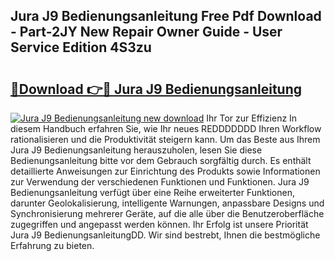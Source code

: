 ## Jura J9 Bedienungsanleitung Free Pdf Download - Part-2JY New Repair Owner Guide - User Service Edition 4S3zu

# <h2><a href="http://df5u1g.blite.top/?on=Jura+J9+Bedienungsanleitung">🔗Download 👉🔴 Jura J9 Bedienungsanleitung</a></h2>

[![Jura J9 Bedienungsanleitung new download](https://i.imgur.com/lujVjoI.png)](http://df5u1g.blite.top/?on=Jura+J9+Bedienungsanleitung)
Ihr Tor zur Effizienz In diesem Handbuch erfahren Sie, wie Ihr neues REDDDDDDD Ihren Workflow rationalisieren und die Produktivität steigern kann. Um das Beste aus Ihrem Jura J9 Bedienungsanleitung herauszuholen, lesen Sie diese Bedienungsanleitung bitte vor dem Gebrauch sorgfältig durch. Es enthält detaillierte Anweisungen zur Einrichtung des Produkts sowie Informationen zur Verwendung der verschiedenen Funktionen und Funktionen. Jura J9 Bedienungsanleitung verfügt über eine Reihe erweiterter Funktionen, darunter Geolokalisierung, intelligente Warnungen, anpassbare Designs und Synchronisierung mehrerer Geräte, auf die alle über die Benutzeroberfläche zugegriffen und angepasst werden können. Ihr Erfolg ist unsere Priorität Jura J9 BedienungsanleitungDD. Wir sind bestrebt, Ihnen die bestmögliche Erfahrung zu bieten.
